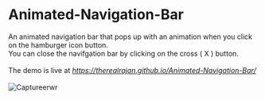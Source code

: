 # Animated-Navigation-Bar
An animated navigation bar that pops up with an animation when you click on the hamburger icon button.
<br>
You can close the navifgation bar by clicking on the cross ( X ) button.
<br><br>
The demo is live at *https://therealrajan.github.io/Animated-Navigation-Bar/* 
<br><br>
![Captureerwr](https://user-images.githubusercontent.com/22878736/128022917-35165b07-2971-448e-a7d5-421690945d8a.PNG)

